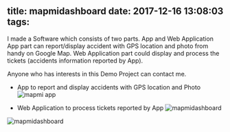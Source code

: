 title: mapmidashboard
date: 2017-12-16 13:08:03
tags:
---
I made a Software which consists of two parts.
App and Web Application 
App part can report/display accident with GPS location and photo from handy on Google Map.
Web Application part could display and process the tickets (accidents information reported by App).


Anyone who has interests in this Demo Project can contact me. 

- App to report and display accidents with GPS location and Photo
![mapmi app](/2017/12/16/mapmidashboard/screenshots/mapmi5.png)

- Web Application to process tickets reported by App
![mapmidashboard](/2017/12/16/mapmidashboard/screenshots/dashboard1.png)

![mapmidashboard](/2017/12/16/mapmidashboard/screenshots/dashboard2.png)